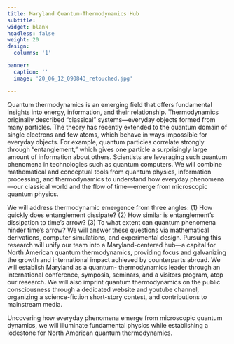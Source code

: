 ```yaml
---
title: Maryland Quantum-Thermodynamics Hub
subtitle:
widget: blank
headless: false
weight: 20
design:
  columns: '1'

banner:
  caption: ''
  image: '20_06_12_090843_retouched.jpg'

---
```


Quantum thermodynamics is an emerging field that offers fundamental insights into energy, information, and their relationship. Thermodynamics originally described “classical” systems—everyday objects formed from many particles. The theory has recently extended to the quantum domain of single electrons and few atoms, which behave in ways impossible for everyday objects. For example, quantum particles correlate strongly through “entanglement,” which gives one particle a surprisingly large amount of information about others. Scientists are leveraging such quantum phenomena in technologies such as quantum computers. We will combine mathematical and conceptual tools from quantum physics, information processing, and thermodynamics to understand how everyday phenomena—our classical world and the flow of time—emerge from microscopic quantum physics.

We will address thermodynamic emergence from three angles: (1) How quickly does entanglement dissipate? (2) How similar is entanglement’s dissipation to time’s arrow? (3) To what extent can quantum phenomena hinder time’s arrow? We will answer these questions via mathematical derivations, computer simulations, and experimental design.
Pursuing this research will unify our team into a Maryland-centered hub—a capital for North American quantum thermodynamics, providing focus and galvanizing the growth and international impact achieved by counterparts abroad. We will establish Maryland as a quantum- thermodynamics leader through an international conference, symposia, seminars, and a visitors program, atop our research. We will also imprint quantum thermodynamics on the public consciousness through a dedicated website and youtube channel, organizing a science-fiction short-story contest, and contributions to mainstream media.

Uncovering how everyday phenomena emerge from microscopic quantum dynamics, we will illuminate fundamental physics while establishing a lodestone for North American quantum thermodynamics.
